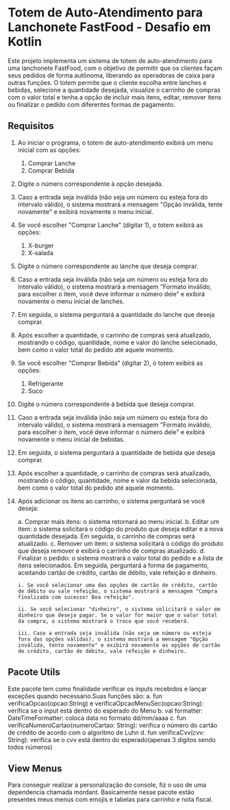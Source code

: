 # Totem de Auto-Atendimento para Lanchonete FastFood - Desafio em Kotlin

Este projeto implementa um sistema de totem de auto-atendimento para uma lanchonete FastFood, com o objetivo de permitir que os clientes façam seus pedidos de forma autônoma, liberando as operadoras de caixa para outras funções. O totem permite que o cliente escolha entre lanches e bebidas, selecione a quantidade desejada, visualize o carrinho de compras com o valor total e tenha a opção de incluir mais itens, editar, remover itens ou finalizar o pedido com diferentes formas de pagamento.


## Requisitos

1. Ao iniciar o programa, o totem de auto-atendimento exibirá um menu inicial com as opções:

    1. Comprar Lanche
    2. Comprar Bebida

2. Digite o número correspondente à opção desejada.

3. Caso a entrada seja inválida (não seja um número ou esteja fora do intervalo válido), o sistema mostrará a mensagem "Opção inválida, tente novamente" e exibirá novamente o menu inicial.

4. Se você escolher "Comprar Lanche" (digitar 1), o totem exibirá as opções:

    1. X-burger
    2. X-salada

5. Digite o número correspondente ao lanche que deseja comprar.

6. Caso a entrada seja inválida (não seja um número ou esteja fora do intervalo válido), o sistema mostrará a mensagem "Formato inválido, para escolher o item, você deve informar o número dele" e exibirá novamente o menu inicial de lanches.

7. Em seguida, o sistema perguntará a quantidade do lanche que deseja comprar.

8. Após escolher a quantidade, o carrinho de compras será atualizado, mostrando o código, quantidade, nome e valor do lanche selecionado, bem como o valor total do pedido até aquele momento.

9. Se você escolher "Comprar Bebida" (digitar 2), o totem exibirá as opções:

    1. Refrigerante
    2. Suco

10. Digite o número correspondente à bebida que deseja comprar.

11. Caso a entrada seja inválida (não seja um número ou esteja fora do intervalo válido), o sistema mostrará a mensagem "Formato inválido, para escolher o item, você deve informar o número dele" e exibirá novamente o menu inicial de bebidas.

12. Em seguida, o sistema perguntará a quantidade de bebida que deseja comprar.

13. Após escolher a quantidade, o carrinho de compras será atualizado, mostrando o código, quantidade, nome e valor da bebida selecionada, bem como o valor total do pedido até aquele momento.

14. Após adicionar os itens ao carrinho, o sistema perguntará se você deseja:

    a. Comprar mais itens: o sistema retornará ao menu inicial.
    b. Editar um item: o sistema solicitará o código do produto que deseja editar e a nova quantidade desejada. Em seguida, o carrinho de compras será atualizado.
    c. Remover um item: o sistema solicitará o código do produto que deseja remover e exibirá o carrinho de compras atualizado.
    d. Finalizar o pedido: o sistema mostrará o valor total do pedido e a lista de itens selecionados. Em seguida, perguntará a forma de pagamento, aceitando cartão de crédito, cartão de débito, vale refeição e dinheiro.

        i. Se você selecionar uma das opções de cartão de crédito, cartão de débito ou vale refeição, o sistema mostrará a mensagem "Compra finalizada com sucesso! Boa refeição".

        ii. Se você selecionar "dinheiro", o sistema solicitará o valor em dinheiro que deseja pagar. Se o valor for maior que o valor total da compra, o sistema mostrará o troco que você receberá.

        iii. Caso a entrada seja inválida (não seja um número ou esteja fora das opções válidas), o sistema mostrará a mensagem "Opção inválida, tente novamente" e exibirá novamente as opções de cartão de crédito, cartão de débito, vale refeição e dinheiro.

## Pacote Utils

Este pacote tem como finalidade verificar os inputs recebidos e lançar exceções quando necessário.Suas funções são:
    a. fun verificaOpcao(opcao:String) e verificaOpcaoMenuSec(opcao:String): verifica se o input está dentro do esperado do Menu
    b. val formatter: DateTimeFormatter: coloca data no formato dd/mm/aaaa
    c. fun verificaNumeroCartao(numeroCartao: String): verifica o número do cartão de crédito de acordo com o algoritmo de Luhn
    d. fun verificaCvv(cvv: String): verifica se o cvv está dentro do esperado(apenas 3 digitos sendo todos números)

## View Menus

Para conseguir realizar a personalização do console, fiz o uso de uma dependencia chamada mordant. Basicamente nesse pacote estão presentes
meus menus com emojis e tabelas para carrinho e nota fiscal.

